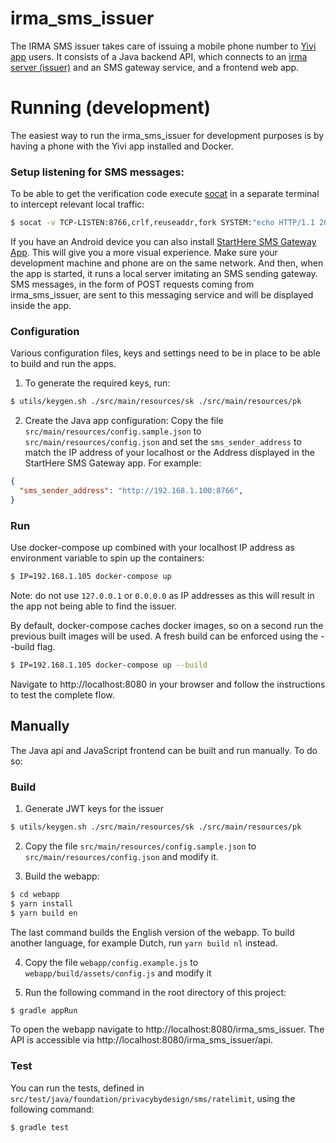 # irma_sms_issuer
The IRMA SMS issuer takes care of issuing a mobile phone number to [Yivi app](https://github.com/privacybydesign/irmamobile) users. It consists of a Java backend API, which connects to an [irma server (issuer)](https://github.com/privacybydesign/irmago) and an SMS gateway service, and a frontend web app.

# Running (development)
The easiest way to run the irma_sms_issuer for development purposes is by having a phone with the Yivi app installed and Docker.

### Setup listening for SMS messages:

To be able to get the verification code execute [socat](http://www.dest-unreach.org/socat) in a separate terminal to intercept relevant local traffic:
```bash
$ socat -v TCP-LISTEN:8766,crlf,reuseaddr,fork SYSTEM:"echo HTTP/1.1 200"
```

If you have an Android device you can also install [StartHere SMS Gateway App](https://m.apkpure.com/starthere-sms-gateway-app/com.bogdan.sms). This will give you a more visual experience. Make sure your development machine and phone are on the same network. And then, when the app is started, it runs a local server imitating an SMS sending gateway. SMS messages, in the form of POST requests coming from irma_sms_issuer, are sent to this messaging service and will be displayed inside the app.

### Configuration
Various configuration files, keys and settings need to be in place to be able to build and run the apps.

1. To generate the required keys, run:
```bash
$ utils/keygen.sh ./src/main/resources/sk ./src/main/resources/pk
```

2. Create the Java app configuration:
Copy the file `src/main/resources/config.sample.json` to `src/main/resources/config.json` and set the `sms_sender_address` to match the IP address of your localhost or the Address displayed in the StartHere SMS Gateway app. For example:

```json
{
  "sms_sender_address": "http://192.168.1.100:8766",
}
```

### Run
Use docker-compose up combined with your localhost IP address as environment variable to spin up the containers:
```bash
$ IP=192.168.1.105 docker-compose up
```
Note: do not use `127.0.0.1` or `0.0.0.0` as IP addresses as this will result in the app not being able to find the issuer.

By default, docker-compose caches docker images, so on a second run the previous built images will be used. A fresh build can be enforced using the --build flag.
```bash
$ IP=192.168.1.105 docker-compose up --build
```

Navigate to http://localhost:8080 in your browser and follow the instructions to test the complete flow.

## Manually
The Java api and JavaScript frontend can be built and run manually. To do so:

### Build

1. Generate JWT keys for the issuer
```bash
$ utils/keygen.sh ./src/main/resources/sk ./src/main/resources/pk
```

2. Copy the file `src/main/resources/config.sample.json` to `src/main/resources/config.json` and modify it.

3. Build the webapp:
```bash
$ cd webapp
$ yarn install
$ yarn build en
```
The last command builds the English version of the webapp. To build another language, for example Dutch, run `yarn build nl` instead.

4. Copy the file `webapp/config.example.js` to `webapp/build/assets/config.js` and modify it 

5. Run the following command in the root directory of this project:
```bash
$ gradle appRun
```

To open the webapp navigate to http://localhost:8080/irma_sms_issuer. The API is accessible via http://localhost:8080/irma_sms_issuer/api.

### Test
You can run the tests, defined in `src/test/java/foundation/privacybydesign/sms/ratelimit`, using the following command:
```bash
$ gradle test
```